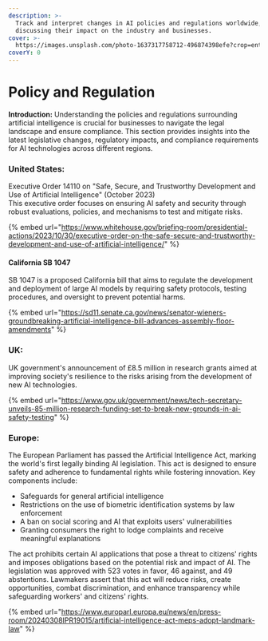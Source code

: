 ```yaml
---
description: >-
  Track and interpret changes in AI policies and regulations worldwide,
  discussing their impact on the industry and businesses.
cover: >-
  https://images.unsplash.com/photo-1637317758712-496874398efe?crop=entropy&cs=srgb&fm=jpg&ixid=M3wxOTcwMjR8MHwxfHNlYXJjaHw2fHxyZWd1bGF0aW9ufGVufDB8fHx8MTcxODY2NDE0Nnww&ixlib=rb-4.0.3&q=85
coverY: 0
---
```


# Policy and Regulation

**Introduction:** Understanding the policies and regulations surrounding artificial intelligence is crucial for businesses to navigate the legal landscape and ensure compliance. This section provides insights into the latest legislative changes, regulatory impacts, and compliance requirements for AI technologies across different regions.



### United States:

Executive Order 14110 on "Safe, Secure, and Trustworthy Development and Use of Artificial Intelligence" (October 2023)\
This executive order focuses on ensuring AI safety and security through robust evaluations, policies, and mechanisms to test and mitigate risks.

{% embed url="https://www.whitehouse.gov/briefing-room/presidential-actions/2023/10/30/executive-order-on-the-safe-secure-and-trustworthy-development-and-use-of-artificial-intelligence/" %}

#### California SB 1047

SB 1047 is a proposed California bill that aims to regulate the development and deployment of large AI models by requiring safety protocols, testing procedures, and oversight to prevent potential harms.

{% embed url="https://sd11.senate.ca.gov/news/senator-wieners-groundbreaking-artificial-intelligence-bill-advances-assembly-floor-amendments" %}



### **UK:**

UK government's announcement of £8.5 million in research grants aimed at improving society's resilience to the risks arising from the development of new AI technologies.

{% embed url="https://www.gov.uk/government/news/tech-secretary-unveils-85-million-research-funding-set-to-break-new-grounds-in-ai-safety-testing" %}

### **Europe:**

The European Parliament has passed the Artificial Intelligence Act, marking the world's first legally binding AI legislation. This act is designed to ensure safety and adherence to fundamental rights while fostering innovation. Key components include:

* Safeguards for general artificial intelligence
* Restrictions on the use of biometric identification systems by law enforcement
* A ban on social scoring and AI that exploits users' vulnerabilities
* Granting consumers the right to lodge complaints and receive meaningful explanations

The act prohibits certain AI applications that pose a threat to citizens' rights and imposes obligations based on the potential risk and impact of AI. The legislation was approved with 523 votes in favor, 46 against, and 49 abstentions. Lawmakers assert that this act will reduce risks, create opportunities, combat discrimination, and enhance transparency while safeguarding workers' and citizens' rights.

{% embed url="https://www.europarl.europa.eu/news/en/press-room/20240308IPR19015/artificial-intelligence-act-meps-adopt-landmark-law" %}







